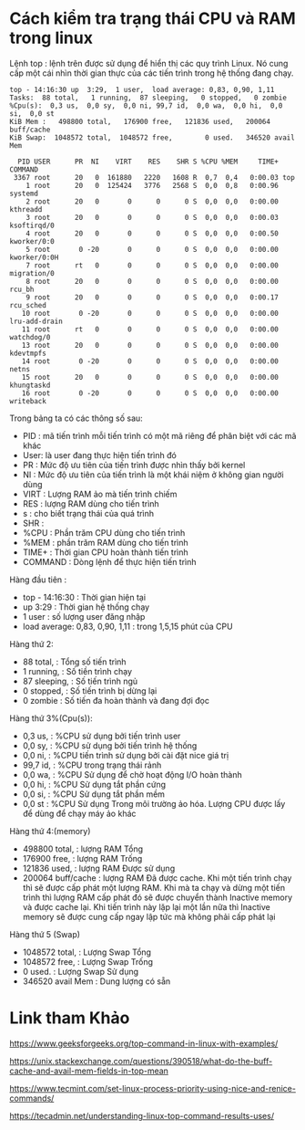 #  Cách kiểm tra trạng thái CPU và RAM trong linux
Lệnh top : lệnh trên được sử dụng để hiển thị các quy trình Linux. Nó cung cấp một cái nhìn thời gian thực của các tiến trình trong hệ thống đang chạy. 


```
top - 14:16:30 up  3:29,  1 user,  load average: 0,83, 0,90, 1,11
Tasks:  88 total,   1 running,  87 sleeping,   0 stopped,   0 zombie
%Cpu(s):  0,3 us,  0,0 sy,  0,0 ni, 99,7 id,  0,0 wa,  0,0 hi,  0,0 si,  0,0 st
KiB Mem :   498800 total,   176900 free,   121836 used,   200064 buff/cache
KiB Swap:  1048572 total,  1048572 free,        0 used.   346520 avail Mem 

  PID USER      PR  NI    VIRT    RES    SHR S %CPU %MEM     TIME+ COMMAND                 
 3367 root      20   0  161880   2220   1608 R  0,7  0,4   0:00.03 top                     
    1 root      20   0  125424   3776   2568 S  0,0  0,8   0:00.96 systemd                 
    2 root      20   0       0      0      0 S  0,0  0,0   0:00.00 kthreadd                
    3 root      20   0       0      0      0 S  0,0  0,0   0:00.03 ksoftirqd/0             
    4 root      20   0       0      0      0 S  0,0  0,0   0:00.50 kworker/0:0             
    5 root       0 -20       0      0      0 S  0,0  0,0   0:00.00 kworker/0:0H            
    7 root      rt   0       0      0      0 S  0,0  0,0   0:00.00 migration/0             
    8 root      20   0       0      0      0 S  0,0  0,0   0:00.00 rcu_bh                  
    9 root      20   0       0      0      0 S  0,0  0,0   0:00.17 rcu_sched               
   10 root       0 -20       0      0      0 S  0,0  0,0   0:00.00 lru-add-drain           
   11 root      rt   0       0      0      0 S  0,0  0,0   0:00.00 watchdog/0              
   13 root      20   0       0      0      0 S  0,0  0,0   0:00.00 kdevtmpfs               
   14 root       0 -20       0      0      0 S  0,0  0,0   0:00.00 netns                   
   15 root      20   0       0      0      0 S  0,0  0,0   0:00.00 khungtaskd              
   16 root       0 -20       0      0      0 S  0,0  0,0   0:00.00 writeback 
```

Trong bảng ta có các thông số sau: 
- PID : mã tiến trình mỗi tiến trình có một mã riêng để phân biệt với các mã khác
- User: là user đang thực hiện tiến trình đó
- PR : Mức độ ưu tiên của tiến trình được nhìn thấy bởi kernel
- NI :  Mức độ ưu tiên của tiến trình là một khái niệm ở không gian người dùng
- VIRT : Lượng RAM ảo mà tiến trình chiếm 
- RES : lượng RAM dùng cho tiến trình 
- s : cho biết trạng thái của quá trình
- SHR : 
- %CPU : Phần trăm CPU dùng cho tiến trình
- %MEM : phần trăm RAM dùng cho tiến trình
- TIME+ : Thời gian CPU hoàn thành tiến trình 
- COMMAND : Dòng lệnh để thực hiện tiến trình 

Hàng đầu tiên :
- top - 14:16:30 : Thời gian hiện tại 
-  up  3:29 : Thời gian hệ thống chạy 
-   1 user : số lượng user đăng nhập 
- load average: 0,83, 0,90, 1,11 : trong 1,5,15 phút của CPU 

Hàng thứ 2:
- 88 total,   : Tổng số tiến trình 
- 1 running,          : Số tiền trình chạy 
- 87 sleeping,        :  Số tiến  trình ngủ 
- 0 stopped,          : Số tiến trình bị dừng lại 
- 0 zombie            : Số tiến đa hoàn thành và đang đợi đọc 

Hàng thứ 3%(Cpu(s)):  
- 0,3 us,  : %CPU sử dụng bởi tiến trình user 
- 0,0 sy,  : %CPU sử dụng bởi tiến trình hệ thống
- 0,0 ni,  : %CPU tiến trình sử dụng bởi cài đặt nice giá trị 
- 99,7 id, : %CPU trong trạng thái rảnh 
- 0,0 wa,  : %CPU Sử dụng để chờ hoạt động I/O hoàn thành 
- 0,0 hi,  : %CPU Sử dụng tắt phần cứng 
- 0,0 si,  : %CPU Sử dụng tắt phần mềm 
- 0,0 st   : %CPU Sử dụng  Trong môi trường ảo hóa. Lượng CPU được lấy để dùng để chạy máy ảo khác 

Hàng thứ 4:(memory)
- 498800 total,    : lượng RAM  Tổng
- 176900 free,     : lượng RAM  Trống
- 121836 used,     : lượng RAM  Được sử dụng 
- 200064 buff/cache : lượng RAM  Đã được cache. Khi một tiến trình chạy thì sẽ được cấp phát một lượng RAM. Khi mà ta chạy và dừng một tiến trình thì lượng RAM cấp phát đó sẽ được chuyển thành Inactive memory và được cache lại. Khi tiến trình này lặp lại một lần nữa thì Inactive memory sẽ được cung cấp ngay lập tức mà không phải cấp phát lại

Hàng thứ 5 (Swap)
- 1048572 total,   : Lượng Swap Tổng   
- 1048572 free,    : Lượng Swap Trống    
- 0 used.          : Lượng Swap Sử dụng 
- 346520 avail Mem : Dung lượng có sẵn 


# Link tham Khảo 

https://www.geeksforgeeks.org/top-command-in-linux-with-examples/

https://unix.stackexchange.com/questions/390518/what-do-the-buff-cache-and-avail-mem-fields-in-top-mean

https://www.tecmint.com/set-linux-process-priority-using-nice-and-renice-commands/

https://tecadmin.net/understanding-linux-top-command-results-uses/

